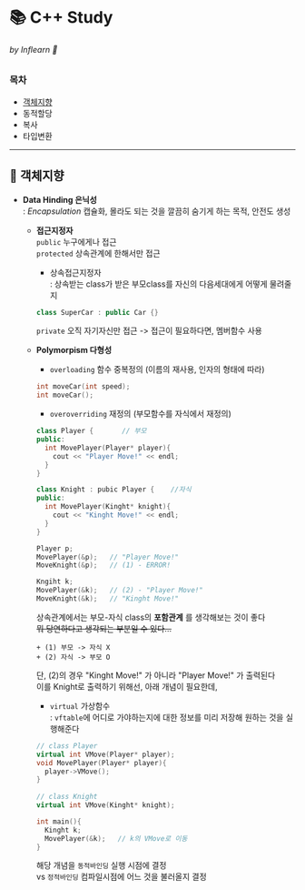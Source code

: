 <H1>📚 C++ Study</H1>
<H6>by Inflearn 🌵</H6>

<H3> 목차 </H3>

* [객체지향](📍-객체지향)
* 동적할당
* 복사
* 타입변환
* * *

<H2>📍 객체지향</H2>

* **Data Hinding 은닉성**    
  : _Encapsulation_ 캡슐화,  몰라도 되는 것을 깔끔히 숨기게 하는 목적, 안전도 생성
  
   * **접근지정자**     
   `public` 누구에게나 접근    
   `protected` 상속관계에 한해서만 접근 
      * 상속접근지정자     
      : 상속받는 class가 받은 부모class를 자신의 다음세대에게 어떻게 물려줄지
      ```C++
      class SuperCar : public Car {}
      ```   
        `private` 오직 자기자신만 접근 -> 접근이 필요하다면, 멤버함수 사용
        
  * **Polymorpism 다형성**   
    * `overloading` 함수 중복정의 (이름의 재사용, 인자의 형태에 따라)  
    
    ```C++
    int moveCar(int speed);
    int moveCar();
    ```
    
    * `overoverriding` 재정의 (부모함수를 자식에서 재정의)
    
    ```C++
    class Player {       // 부모
    public:
      int MovePlayer(Player* player){
        cout << "Player Move!" << endl;
      }
    }
    
    class Knight : pubic Player {    //자식
    public:
      int MovePlayer(Kinght* knight){
        cout << "Kinght Move!" << endl;
      }
    }
    
    Player p;
    MovePlayer(&p);   // "Player Move!"
    MoveKnight(&p);   // (1) - ERROR!
    
    Kngiht k;
    MovePlayer(&k);   // (2) - "Player Move!"
    MoveKnight(&k);   // "Kinght Move!"
    ```   
    상속관계에서는 부모-자식 class의 **포함관계** 를 생각해보는 것이 좋다   
    ~~뭐 당연하다고 생각되는 부분일 수 있다...~~   
    
        + (1) 부모 -> 자식 X
        + (2) 자식 -> 부모 O   
        
    단, (2)의 경우 "Kinght Move!" 가 아니라 "Player Move!" 가 출력된다   
    이를 Knight로 출력하기 위해선, 아래 개념이 필요한데,   
    * `virtual` 가상함수   
    : `vftable`에 어디로 가야하는지에 대한 정보를 미리 저장해 원하는 것을 실행해준다
    ```C++
    // class Player
    virtual int VMove(Player* player);   
    void MovePlayer(Player* player){
      player->VMove();
    }
      
    // class Knight
    virtual int VMove(Kinght* knight);   
    
    int main(){
      Kinght k;
      MovePlayer(&k);   // k의 VMove로 이동
    }
    ```   
       
    해당 개념을 `동적바인딩` 실행 시점에 결정    
     vs `정적바인딩` 컴파일시점에 어느 것을 불러올지 결정    
   
    
